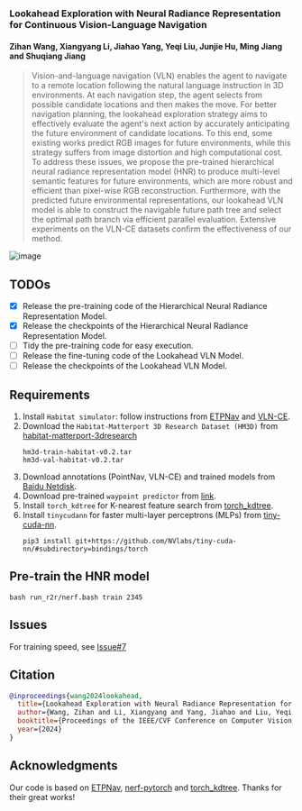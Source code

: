 ### Lookahead Exploration with Neural Radiance Representation for Continuous Vision-Language Navigation

#### Zihan Wang, Xiangyang Li, Jiahao Yang, Yeqi Liu, Junjie Hu, Ming Jiang and Shuqiang Jiang


>Vision-and-language navigation (VLN) enables the agent to navigate to a remote location following the natural language instruction in 3D environments. At each navigation step, the agent selects from possible candidate locations and then makes the move. For better navigation planning, the lookahead exploration strategy aims to effectively evaluate the agent's next action by accurately anticipating the future environment of candidate locations.
To this end, some existing works predict RGB images for future environments, while this strategy suffers from image distortion and high computational cost. To address these issues, we propose the pre-trained hierarchical neural radiance representation model (HNR) to produce multi-level semantic features for future environments, which are more robust and efficient than pixel-wise RGB reconstruction. Furthermore, with the predicted future environmental representations, our lookahead VLN model is able to construct the navigable future path tree and select the optimal path branch via efficient parallel evaluation. Extensive experiments on the VLN-CE datasets confirm the effectiveness of our method.

![image](https://github.com/MrZihan/HNR-VLN/blob/main/demo.gif)

## TODOs

* [X] Release the pre-training code of the Hierarchical Neural Radiance Representation Model.
* [X] Release the checkpoints of the Hierarchical Neural Radiance Representation Model.
* [ ] Tidy the pre-training code for easy execution.
* [ ] Release the fine-tuning code of the Lookahead VLN Model.
* [ ] Release the checkpoints of the Lookahead VLN Model.

## Requirements

1. Install `Habitat simulator`: follow instructions from [ETPNav](https://github.com/MarSaKi/ETPNav) and [VLN-CE](https://github.com/jacobkrantz/VLN-CE).
2. Download the `Habitat-Matterport 3D Research Dataset (HM3D)` from [habitat-matterport-3dresearch](https://github.com/matterport/habitat-matterport-3dresearch)
   ```
   hm3d-train-habitat-v0.2.tar
   hm3d-val-habitat-v0.2.tar
   ```
4. Download annotations (PointNav, VLN-CE) and trained models from [Baidu Netdisk](https://pan.baidu.com/s/1Q511rG-_mJZxufGm4UbAWw?pwd=ih5n).
5. Download pre-trained `waypoint predictor` from [link](https://drive.google.com/file/d/1goXbgLP2om9LsEQZ5XvB0UpGK4A5SGJC/view?usp=sharing).
6. Install `torch_kdtree` for K-nearest feature search from [torch_kdtree](https://github.com/thomgrand/torch_kdtree).
7. Install `tinycudann` for faster multi-layer perceptrons (MLPs) from [tiny-cuda-nn](https://github.com/NVlabs/tiny-cuda-nn).
   ```
   pip3 install git+https://github.com/NVlabs/tiny-cuda-nn/#subdirectory=bindings/torch
   ```

## Pre-train the HNR model

   ```
   bash run_r2r/nerf.bash train 2345
   ```

## Issues
For training speed, see [Issue#7](https://github.com/MrZihan/HNR-VLN/issues/7)

## Citation

```bibtex
@inproceedings{wang2024lookahead,
  title={Lookahead Exploration with Neural Radiance Representation for Continuous Vision-Language Navigation},
  author={Wang, Zihan and Li, Xiangyang and Yang, Jiahao and Liu, Yeqi and Hu, Junjie and Jiang, Ming and Jiang, Shuqiang},
  booktitle={Proceedings of the IEEE/CVF Conference on Computer Vision and Pattern Recognition},
  year={2024}
}
  ```

## Acknowledgments
Our code is based on [ETPNav](https://github.com/MarSaKi/ETPNav), [nerf-pytorch](https://github.com/yenchenlin/nerf-pytorch) and [torch_kdtree](https://github.com/thomgrand/torch_kdtree). Thanks for their great works!
